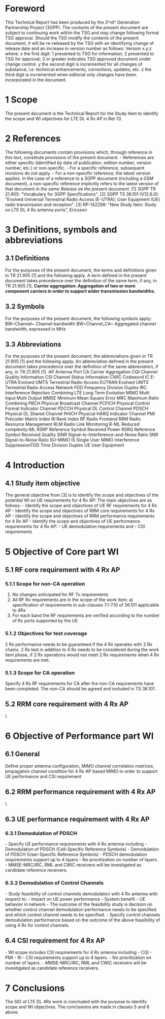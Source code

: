 # Foreword
This Technical Report has been produced by the 3^rd^ Generation Partnership
Project (3GPP).
The contents of the present document are subject to continuing work within the
TSG and may change following formal TSG approval. Should the TSG modify the
contents of the present document, it will be re-released by the TSG with an
identifying change of release date and an increase in version number as
follows:
Version x.y.z
where:
x the first digit:
1 presented to TSG for information;
2 presented to TSG for approval;
3 or greater indicates TSG approved document under change control.
y the second digit is incremented for all changes of substance, i.e. technical
enhancements, corrections, updates, etc.
z the third digit is incremented when editorial only changes have been
incorporated in the document.
# 1 Scope
The present document is the Technical Report for the Study Item to identify
the scope and WI objectives for LTE DL 4 Rx AP in Rel-13.
# 2 References
The following documents contain provisions which, through reference in this
text, constitute provisions of the present document.
\- References are either specific (identified by date of publication, edition
number, version number, etc.) or non‑specific.
\- For a specific reference, subsequent revisions do not apply.
\- For a non-specific reference, the latest version applies. In the case of a
reference to a 3GPP document (including a GSM document), a non-specific
reference implicitly refers to the latest version of that document _in the
same Release as the present document_.
[1] 3GPP TR 21.905: \"Vocabulary for 3GPP Specifications\".
[2] 3GPP TS 36.101 (V12.6.0): \"Evolved Universal Terrestrial Radio Access
(E-UTRA); User Equipment (UE) radio transmission and reception\".
[3] RP-142299: \"New Study Item: Study on LTE DL 4 Rx antenna ports\",
Ericsson
# 3 Definitions, symbols and abbreviations
## 3.1 Definitions
For the purposes of the present document, the terms and definitions given in
TR 21.905 [1] and the following apply. A term defined in the present document
takes precedence over the definition of the same term, if any, in TR 21.905
[1].
**Carrier aggregation: Aggregation of two or more component carriers in order
to support wider transmission bandwidths.**
## 3.2 Symbols
For the purposes of the present document, the following symbols apply:
BW~Channel~ Channel bandwidth
BW~Channel_CA~ Aggregated channel bandwidth, expressed in MHz
## 3.3 Abbreviations
For the purposes of the present document, the abbreviations given in TR 21.905
[1] and the following apply. An abbreviation defined in the present document
takes precedence over the definition of the same abbreviation, if any, in TR
21.905 [1].
AP Antenna Port
CA Carrier Aggregation
CQI Channel Quality Information
CSI Channel Status Information
CWIC Codeword IC
E-UTRA Evolved UMTS Terrestrial Radio Access
EUTRAN Evolved UMTS Terrestrial Radio Access Network
FDD Frequency Division Duplex
IRC Interference Rejection Combining
LTE Long Term Evolution
MIMO Multi Input Multi Output
MMSE Minimum Mean Square Error
MRC Maximum Ratio Combining
PBCH Physical Broadcast Channel
PCFICH Physical Control Format Indicator Channel
PDCCH Physical DL Control Channel
PDSCH Physical DL Shared Channel
PHICH Physical HARQ Indicator Channel
PMI Precoder Matrix Index
RI Rank Index
RF Radio Frontend
RRM Radio Resource Management
RLM Radio Link Monitoring
R-ML Reduced complexity-ML
RSRP Reference Symbol Received Power
RSRQ Reference Symbol Received Quality
SINR Signal-to-Interference-and-Noise Ratio
SNR Signal-to-Noise Ratio
SU-MIMO IS Single User MIMO Interference SuppressionTDD Time Division Duplex
UE User Equipment
# 4 Introduction
## 4.1 Study item objective
The general objective from [3] is to identify the scope and objectives of the
potential WI on UE requirements for 4 Rx AP:
The main objectives are as follows:
\- Identify the scope and objectives of UE RF requirements for 4 Rx AP
\- Identify the scope and objectives of RRM core requirements for 4 Rx AP
\- Identify the scope and objectives of RRM performance requirements for 4 Rx
AP
\- Identify the scope and objectives of UE performance requirements for 4 Rx
AP:
\- UE demodulation requirements and
\- CSI requirements
# 5 Objective of Core part WI
## 5.1 RF core requirement with 4 Rx AP
### 5.1.1 Scope for non-CA operation
1) No changes anticipated for RF Tx requirements
2) All RF Rx requirements are in the scope of the work item:
a) specification of requirements in sub-clauses 7.1-7.10 of 36.101 applicable
to 4Rx
3) For each band the RF requirements are verified according to the number of
Rx ports supported by the UE
### 5.1.2 Objectives for test coverage
2 Rx performance needs to be guaranteed if the 4 Rx operates with 2 Rx chains.
2 Rx test in addition to 4 Rx needs to be considered during the work item
phase, if 2 Rx operations would not meet 2 Rx requirements when 4 Rx
requirements are met.
### 5.1.3 Scope for CA operation
Specify 4 Rx RF requirements for CA after the non-CA requirements have been
completed. The non-CA should be agreed and included in TS 36.101.
## 5.2 RRM core requirement with 4 Rx AP
\
# 6 Objective of Performance part WI
## 6.1 General
Define proper antenna configuration, MIMO channel correlation matrices,
propagation channel condition for 4 Rx AP based MIMO in order to support UE
performance and CSI requirement
## 6.2 RRM performance requirement with 4 Rx AP
\
## 6.3 UE performance requirement with 4 Rx AP
### 6.3.1 Demodulation of PDSCH
\- Specify UE performance requirements with 4 Rx antenna including
\- Demodulation of PDSCH (Cell-Specific Reference Symbols)
\- Demodulation of PDSCH (User-Specific Reference Symbols)
\- PDSCH demodulation requirements support up to 4 layers
\- No prioritization on number of layers.
\- MMSE-MRC/IRC, RML and CWIC receivers will be investigated as candidate
reference receivers.
### 6.3.2 Demodulation of Control Channels
\- Study feasibility of control channels demodulation with 4 Rx antenna with
respect to:
\- Impact on UE power performance
\- System benefit
\- UE behavior in network
\- The outcome of the feasibility study is decision on whether control channel
demodulation performance needs to be specified and which control channel needs
to be specified.
\- Specify control channels demodulation performance based on the outcome of
the above feasibility of using 4 Rx for control channels.
## 6.4 CSI requirement for 4 Rx AP
\- WI scope includes CSI requirements for 4 Rx antenna including
\- CQI
\- PMI
\- RI
\- CSI requirements support up to 4 layers.
\- No prioritization on number of layers.
\- MMSE-MRC/IRC, RML and CWIC receivers will be investigated as candidate
reference receivers.
# 7 Conclusions
The SID of LTE DL 4Rx work is concluded with the purpose to identify scope and
WI objectives. The conclusions are made in clauses 5 and 6 above.
#